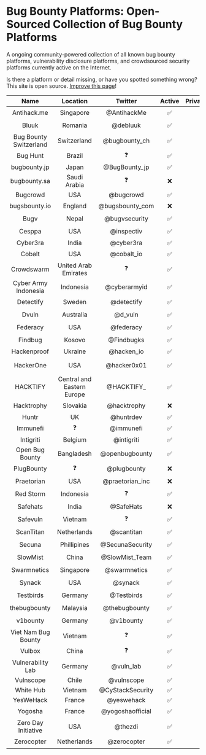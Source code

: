 # Bug Bounty Platforms: Open-Sourced Collection of Bug Bounty Platforms

A ongoing community-powered collection of all known bug bounty platforms, vulnerability disclosure platforms, and crowdsourced security platforms currently active on the Internet.  

Is there a platform or detail missing, or have you spotted something wrong? This site is open source. [Improve this page](https://github.com/disclose/bug-bounty-platforms/edit/main/README.md)!

| Name | Location | Twitter | Active | Private/Public | Bounties | Hall of Fame | Program List |
|:---:|:---:|:---:|:---:|:---:|:---:|:---:|---|
| Antihack.me | Singapore | @AntihackMe | ✅ | 🤫 + 📣  | ✅ | https://www.antihack.me/leaderboard | ❓ |
| Bluuk | Romania | @debluuk | ✅ | 🤫 | ❓ | ❓ | ❓ |
| Bug Bounty Switzerland | Switzerland | @bugbounty_ch | ✅ | 🤫 + 📣  | ✅ | ❓ | ❓ |
| Bug Hunt | Brazil | ❓ | ✅ | 🤫 + 📣  | ✅ | https://bughunt.com.br/ranking-bughunters.html | ❓ |
| bugbounty.jp | Japan | @BugBounty_jp | ✅ | 🤫 + 📣  | ✅ | https://bugbounty.jp/users/ranking | https://bugbounty.jp/program/list |
| bugbounty.sa | Saudi Arabia | ❓ | ❌ | 🤫 | ❓ | ❓ | ❓ |
| Bugcrowd | USA | @bugcrowd | ✅ | 🤫 + 📣  | ✅ | https://bugcrowd.com/leaderboard | https://bugcrowd.com/programs |
| bugsbounty.io | England | @bugsbounty_com | ❌ | 🤫 | ❓ | ❓ | ❓ |
| Bugv | Nepal | @bugvsecurity | ✅ | 📣 | ✅ | ❓ | ❓ |
| Cesppa | USA | @inspectiv | ✅ | 🤫 + 📣  | ✅ | ❓ | ❓ |
| Cyber3ra | India | @cyber3ra | ✅ | 🤫 + 📣 | ✅ | https://cyber3ra.com | https://cyber3ra.com/programs |
| Cobalt | USA | @cobalt_io | ✅ | 🤫 | ✅ | https://app.cobalt.io/pentesters | ❓ |
| Crowdswarm | United Arab Emirates | ❓ | ✅ | 🤫 + 📣  | ✅ | ❓ | https://app.crowdswarm.io/p.html |
| Cyber Army Indonesia | Indonesia | @cyberarmyid | ✅ | 🤫 + 📣  | ✅ | https://www.cyberarmy.id/leaderboard | https://www.cyberarmy.id/programs |
| Detectify | Sweden | @detectify | ✅ | 🤫 | ✅ | ❓ | ❓ |
| Dvuln | Australia | @d_vuln | ✅ | 🤫 | ✅ | ❓ | https://securityat.me/vdp_directory |
| Federacy | USA | @federacy | ✅ | 🤫 + 📣  | ✅ | ❓ | ❓ |
| Findbug | Kosovo | @Findbugks | ✅ | 🤫 | ✅ | ❓ | ❓ |
| Hackenproof | Ukraine | @hacken_io | ✅ | 🤫 + 📣  | ✅ | https://hackenproof.com/leaderboard | https://hackenproof.com/programs |
| HackerOne | USA | @hacker0x01 | ✅ | 🤫 + 📣  | ✅ | https://hackerone.com/leaderboard | https://hackerone.com/directory/programs?order_direction=DESC&order_field=resolved_report_count |
| HACKTIFY | Central and Eastern Europe | @HACKTIFY_ | ✅ | 🤫 + 📣  | ✅ | https://www.hacktify.eu/en/leaderboard/ | https://www.hacktify.eu/en/public-programs/ |
| Hacktrophy | Slovakia | @hacktrophy | ❌ | 🤫 | ❓ | ❓ | ❓ |
| Huntr | UK | @huntrdev | ✅ | 🤫 + 📣  | ✅ | https://huntr.dev/leaderboard | https://huntr.dev/bounties/hacktivity |
| Immunefi | ❓ | @immunefi | ✅ | 📣 | ✅ | ❓ | https://immunefi.com/explore/ |
| Intigriti | Belgium | @intigriti | ✅ | 🤫 + 📣  | ✅ | https://intigriti.com/leaderboard | https://www.intigriti.com/programs |
| Open Bug Bounty | Bangladesh | @openbugbounty | ✅ | 📣 | ✅ | https://www.openbugbounty.org/ | https://www.openbugbounty.org/bugbounty-list/ |
| PlugBounty | ❓ | @plugbounty | ❌ | ❓ | ❓ | ❓ | ❓ |
| Praetorian | USA | @praetorian_inc | ❌ | ❓ | ❓ | ❓ | ❓ |
| Red Storm | Indonesia | ❓ | ✅ | ✅ | ✅ | ❓ | https://www.redstorm.io/program |
| Safehats | India | @SafeHats | ❌ | ❓ | ❓ | ❓ | ❓ |
| Safevuln | Vietnam | ❓ | ✅ | 📣 | ✅ | https://safevuln.com/leaderboard | https://safevuln.com/programs |
| ScanTitan | Netherlands | @scantitan | ✅ | 🤫 | ✅ | ❓ | ❓ |
| Secuna | Phillipines | @SecunaSecurity | ✅ | 🤫 | ✅ | ❓ | ❓ |
| SlowMist | China | @SlowMist_Team | ✅ | 📣 | ✅ | ❓ | ❓ |
| Swarmnetics | Singapore | @swarmnetics | ✅ | 🤫 | ✅ | ❓ | ❓ |
| Synack | USA | @synack | ✅ | 🤫 | ✅ | ❓ | ❓ |
| Testbirds | Germany | @Testbirds | ✅ | 🤫 | ❌ | ❓ | ❓ |
| thebugbounty | Malaysia | @thebugbounty | ✅ | 🤫 | ✅ | ❓ | ❓ |
| v1bounty | Germany | @v1bounty | ✅ | 📣 | ✅ | ❓ | ❓ |
| Viet Nam Bug Bounty | Vietnam | ❓ | ✅ | 📣 | ❌ | https://bugbounty.vn/glorification | ❓ |
| Vulbox | China | ❓ | ✅ | 🤫 + 📣  | ✅ | https://www.vulbox.com/top/season | https://www.vulbox.com/projects/list |
| Vulnerability Lab | Germany | @vuln_lab | ✅ | 🤫 + 📣  | ✅ | https://www.vulnerability-lab.com/hacktivity.php | ❓ |
| Vulnscope | Chile | @vulnscope | ✅ | 🤫 | ✅ | https://www.vulnscope.com/hacker-ranking | https://www.vulnscope.com/programas |
| White Hub | Vietnam | @CyStackSecurity | ✅ | 🤫 + 📣  | ✅ | https://whitehub.net/leaderboard | https://whitehub.net/programs |
| YesWeHack | France | @yeswehack | ✅ | 🤫 + 📣  | ✅ | https://yeswehack.com/ranking | https://yeswehack.com/programs |
| Yogosha | France | @yogoshaofficial | ✅ | 🤫 | ✅ | ❓ | ❓ |
| Zero Day Initiative | USA | @thezdi | ✅ | 📣 | ✅ | https://www.zerodayinitiative.com/advisories/published/ | ❓ |
| Zerocopter | Netherlands | @zerocopter | ✅ | 🤫 | ✅ | ❓ | ❓ |
